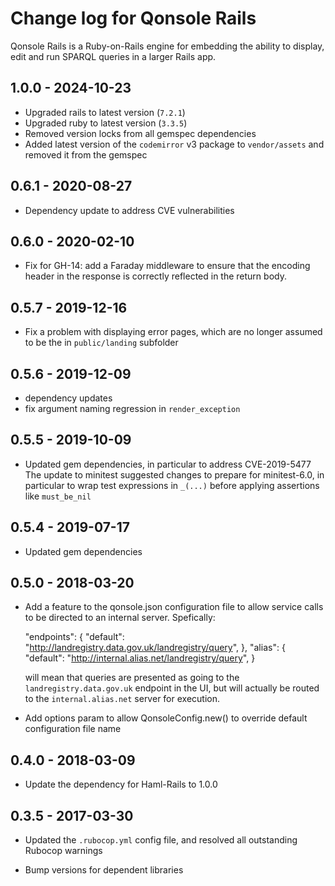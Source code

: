 # Change log for Qonsole Rails

Qonsole Rails is a Ruby-on-Rails engine for embedding the ability
to display, edit and run SPARQL queries in a larger Rails app.

## 1.0.0 - 2024-10-23

- Upgraded rails to latest version (`7.2.1`)
- Upgraded ruby to latest version (`3.3.5`)
- Removed version locks from all gemspec dependencies
- Added latest version of the `codemirror` v3 package to `vendor/assets` and
  removed it from the gemspec

## 0.6.1 - 2020-08-27

- Dependency update to address CVE vulnerabilities

## 0.6.0 - 2020-02-10

- Fix for GH-14: add a Faraday middleware to ensure that the encoding
  header in the response is correctly reflected in the return body.

## 0.5.7 - 2019-12-16

- Fix a problem with displaying error pages, which are no longer
  assumed to be the in `public/landing` subfolder

## 0.5.6 - 2019-12-09

- dependency updates
- fix argument naming regression in `render_exception`

## 0.5.5 - 2019-10-09

- Updated gem dependencies, in particular to address CVE-2019-5477
  The update to minitest suggested changes to prepare for minitest-6.0,
  in particular to wrap test expressions in `_(...)` before applying
  assertions like `must_be_nil`

## 0.5.4 - 2019-07-17

- Updated gem dependencies

## 0.5.0 - 2018-03-20

- Add a feature to the qonsole.json configuration file to allow service calls
  to be directed to an internal server. Spefically:

    "endpoints": {
      "default": "http://landregistry.data.gov.uk/landregistry/query",
    },
    "alias": {
      "default": "http://internal.alias.net/landregistry/query",
    }

  will mean that queries are presented as going to the `landregistry.data.gov.uk`
  endpoint in the UI, but will actually be routed to the `internal.alias.net`
  server for execution.

- Add options param to allow QonsoleConfig.new() to override default
  configuration file name

## 0.4.0 - 2018-03-09

- Update the dependency for Haml-Rails to 1.0.0

## 0.3.5 - 2017-03-30

- Updated the `.rubocop.yml` config file, and resolved all
  outstanding Rubocop warnings

- Bump versions for dependent libraries
